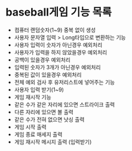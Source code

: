 # baseball게임 기능 목록

- 컴퓨터 랜덤숫자(1~9) 중복 없이 생성
- 사용자 문자열 입력 > Long타입으로 변환하는 기능
- 사용자 입력이 숫자가 아닌경우 예외처리
- 사용자가 입력을 하지 않았을경우 예외처리
- 공백이 있을경우 예외처리
- 입력된 숫자가 3개가 아닌경우 예외처리
- 중복된 값이 있을경우 예외처리 
- 전체 예외 검사 후 유저리스트에 넣어주는 기능
- 사용자 입력 받기(1~9) 
- 게임 재시작 기능
- 같은 수가 같은 자리에 있으면 스트라이크 출력
- 다른 자리에 있으면 볼 출력
- 같은 수가 전혀 없으면 낫싱 출력
- 게임 시작 출력
- 게임 종료 매세지 출력
- 게임 재시작 메시지 출력 (입력받기)
